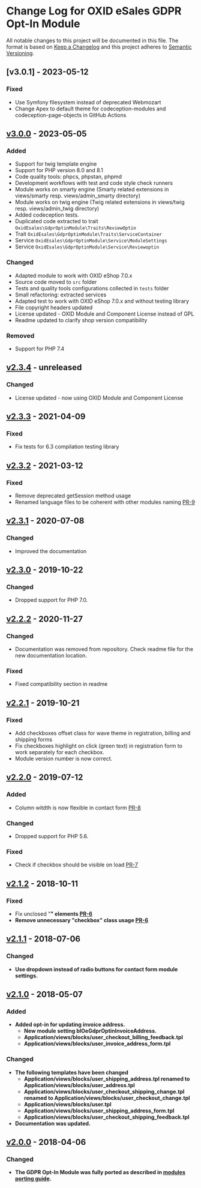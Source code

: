 # Change Log for OXID eSales GDPR Opt-In Module

All notable changes to this project will be documented in this file.
The format is based on [Keep a Changelog](http://keepachangelog.com/)
and this project adheres to [Semantic Versioning](http://semver.org/).

## [v3.0.1] - 2023-05-12

### Fixed
- Use Symfony filesystem instead of deprecated Webmozart
- Change Apex to default theme for codeception-modules and codeception-page-objects in GitHub Actions

## [v3.0.0] - 2023-05-05

### Added
- Support for twig template engine
- Support for PHP version 8.0 and 8.1
- Code quality tools: phpcs, phpstan, phpmd
- Development workflows with test and code style check runners
- Module works on smarty engine (Smarty related extensions in views/smarty resp. views/admin_smarty directory)
- Module works on twig engine (Twig related extensions in views/twig resp. views/admin_twig directory)
- Added codeception tests.
- Duplicated code extracted to trait `OxidEsales\GdprOptinModule\Traits\ReviewOptin`
- Trait `OxidEsales\GdprOptinModule\Traits\ServiceContainer`
- Service `OxidEsales\GdprOptinModule\Service\ModuleSettings`
- Service `OxidEsales\GdprOptinModule\Service\Reviewoptin`

### Changed
- Adapted module to work with OXID eShop 7.0.x
- Source code moved to ``src`` folder
- Tests and quality tools configurations collected in ``tests`` folder
- Small refactoring: extracted services
- Adapted test to work with OXID eShop 7.0.x and without testing library
- File copyright headers updated
- License updated - OXID Module and Component License instead of GPL
- Readme updated to clarify shop version compatibility

### Removed
- Support for PHP 7.4


## [v2.3.4] - unreleased

### Changed
- License updated - now using OXID Module and Component License

## [v2.3.3] - 2021-04-09

### Fixed
- Fix tests for 6.3 compilation testing library

## [v2.3.2] - 2021-03-12

### Fixed
- Remove deprecated getSession method usage
- Renamed language files to be coherent with other modules naming [PR-9](https://github.com/OXID-eSales/gdpr-optin-module/pull/9)

## [v2.3.1] - 2020-07-08

### Changed
- Improved the documentation

## [v2.3.0] - 2019-10-22

### Changed
- Dropped support for PHP 7.0.

## [v2.2.2] - 2020-11-27

### Changed
- Documentation was removed from repository. Check readme file for the new documentation location.

### Fixed
- Fixed compatibility section in readme

## [v2.2.1] - 2019-10-21

### Fixed
- Add checkboxes offset class for wave theme in registration, billing and shipping forms
- Fix checkboxes highlight on click (green text) in registration form to work separately for each checkbox.
- Module version number is now correct. 

## [v2.2.0] - 2019-07-12

### Added
- Column witdth is now flexible in contact form [PR-8](https://github.com/OXID-eSales/gdpr-optin-module/pull/8)

### Changed
- Dropped support for PHP 5.6.

### Fixed
- Check if checkbox should be visible on load [PR-7](https://github.com/OXID-eSales/gdpr-optin-module/pull/7)

## [v2.1.2] - 2018-10-11

### Fixed
- Fix unclosed "<strong>" elements [PR-6](https://github.com/OXID-eSales/gdpr-optin-module/pull/6)
- Remove unnecessary "checkbox" class usage [PR-6](https://github.com/OXID-eSales/gdpr-optin-module/pull/6)

## [v2.1.1] - 2018-07-06

### Changed
- Use dropdown instead of radio buttons for contact form module settings.

## [v2.1.0] - 2018-05-07

### Added
- Added opt-in for updating invoice address.
  * New module setting blOeGdprOptinInvoiceAddress.
  * Application/views/blocks/user_checkout_billing_feedback.tpl
  * Application/views/blocks/user_invoice_address_form.tpl
  
### Changed
- The following templates have been changed
  * Application/views/blocks/user_shipping_address.tpl renamed to Application/views/blocks/user_address.tpl
  * Application/views/blocks/user_checkout_shipping_change.tpl renamed to Application/views/blocks/user_checkout_change.tpl
  * Application/views/blocks/user.tpl
  * Application/views/blocks/user_shipping_address_form.tpl
  * Application/views/blocks/user_checkout_shipping_feedback.tpl
- Documentation was updated.  

## [v2.0.0] - 2018-04-06

### Changed
- The GDPR Opt-In Module was fully ported as described in
  [modules porting guide](https://docs.oxid-esales.com/developer/en/6.0/update/eshop_from_53_to_6/modules.html).

[v3.0.0]: https://github.com/OXID-eSales/gdpr-optin-module/compare/v2.3.3...v3.0.0
[v2.3.4]: https://github.com/OXID-eSales/gdpr-optin-module/compare/v2.3.3...b-6.x
[v2.3.3]: https://github.com/OXID-eSales/gdpr-optin-module/compare/v2.3.2...v2.3.3
[v2.3.2]: https://github.com/OXID-eSales/gdpr-optin-module/compare/v2.3.1...v2.3.2
[v2.3.1]: https://github.com/OXID-eSales/gdpr-optin-module/compare/v2.3.0...v2.3.1
[v2.3.0]: https://github.com/OXID-eSales/gdpr-optin-module/compare/v2.2.1...v2.3.0
[v2.2.2]: https://github.com/OXID-eSales/gdpr-optin-module/compare/v2.2.1...v2.2.2
[v2.2.1]: https://github.com/OXID-eSales/gdpr-optin-module/compare/v2.2.0...v2.2.1
[v2.2.0]: https://github.com/OXID-eSales/gdpr-optin-module/compare/v2.1.2...v2.2.0
[v2.1.2]: https://github.com/OXID-eSales/gdpr-optin-module/compare/v2.1.1...v2.1.2
[v2.1.1]: https://github.com/OXID-eSales/gdpr-optin-module/compare/v2.1.0...v2.1.1
[v2.1.0]: https://github.com/OXID-eSales/gdpr-optin-module/compare/v2.0.0...v2.1.0
[v2.0.0]: https://github.com/OXID-eSales/gdpr-optin-module/compare/v1.0.0...v2.0.0
